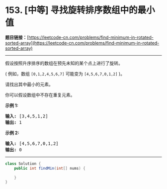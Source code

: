 # 153. [中等] 寻找旋转排序数组中的最小值

**题目链接：**[https://leetcode-cn.com/problems/find-minimum-in-rotated-sorted-array](https://leetcode-cn.com/problems/find-minimum-in-rotated-sorted-array)

---

<div class="content__1Y2H">
 <div class="notranslate">
  <p>假设按照升序排序的数组在预先未知的某个点上进行了旋转。</p> 
  <p>( 例如，数组&nbsp;<code>[0,1,2,4,5,6,7]</code> <strong> </strong>可能变为&nbsp;<code>[4,5,6,7,0,1,2]</code>&nbsp;)。</p> 
  <p>请找出其中最小的元素。</p> 
  <p>你可以假设数组中不存在重复元素。</p> 
  <p><strong>示例 1:</strong></p> 
  <pre class="language-text"><strong>输入:</strong> [3,4,5,1,2]
<strong>输出:</strong> 1</pre> 
  <p><strong>示例 2:</strong></p> 
  <pre class="language-text"><strong>输入:</strong> [4,5,6,7,0,1,2]
<strong>输出:</strong> 0</pre> 
 </div>
</div>

---

```java
class Solution {
    public int findMin(int[] nums) {
        
    }
}
```